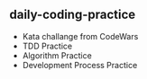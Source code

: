 ## daily-coding-practice

* Kata challange from CodeWars
* TDD Practice
* Algorithm Practice
* Development Process Practice
